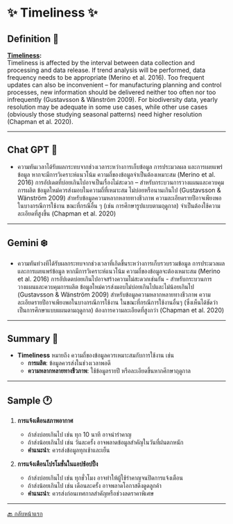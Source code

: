 

# ✨ **Timeliness** ✨  

## **Definition** 📝  
**[Timeliness](https://rdm.mpdl.mpg.de/before-research/data-quality/):**  
Timeliness is affected by the interval between data collection and processing and data release. If trend analysis will be performed, data frequency needs to be appropriate (Merino et al. 2016). Too frequent updates can also be inconvenient – for manufacturing planning and control processes, new information should be delivered neither too often nor too infrequently (Gustavsson & Wänström 2009). For biodiversity data, yearly resolution may be adequate in some use cases, while other use cases (obviously those studying seasonal patterns) need higher resolution (Chapman et al. 2020).

---

## **Chat GPT 🤖**  
- ความทันเวลาได้รับผลกระทบจากช่วงเวลาระหว่างการเก็บข้อมูล การประมวลผล และการเผยแพร่ข้อมูล หากจะมีการวิเคราะห์แนวโน้ม ความถี่ของข้อมูลจำเป็นต้องเหมาะสม (Merino et al. 2016) การอัปเดตที่บ่อยเกินไปอาจเป็นเรื่องไม่สะดวก – สำหรับกระบวนการวางแผนและควบคุมการผลิต ข้อมูลใหม่ควรส่งมอบในความถี่ที่เหมาะสม ไม่บ่อยหรือนานเกินไป (Gustavsson & Wänström 2009) สำหรับข้อมูลความหลากหลายทางชีวภาพ ความละเอียดรายปีอาจเพียงพอในบางกรณีการใช้งาน ขณะที่กรณีอื่น ๆ (เช่น การศึกษารูปแบบตามฤดูกาล) จำเป็นต้องใช้ความละเอียดที่สูงขึ้น (Chapman et al. 2020)  

---

## **Gemini ❄️**  
- ความทันท่วงทีได้รับผลกระทบจากช่วงเวลาที่เกิดขึ้นระหว่างการเก็บรวบรวมข้อมูล การประมวลผล และการเผยแพร่ข้อมูล หากมีการวิเคราะห์แนวโน้ม ความถี่ของข้อมูลจะต้องเหมาะสม (Merino et al. 2016) การอัปเดตบ่อยเกินไปอาจสร้างความไม่สะดวกเช่นกัน - สำหรับกระบวนการวางแผนและควบคุมการผลิต ข้อมูลใหม่ควรส่งมอบไม่บ่อยเกินไปและไม่น้อยเกินไป (Gustavsson & Wänström 2009) สำหรับข้อมูลความหลากหลายทางชีวภาพ ความละเอียดรายปีอาจเพียงพอในบางกรณีการใช้งาน ในขณะที่กรณีการใช้งานอื่นๆ (ซึ่งเห็นได้ชัดว่าเป็นการศึกษาแบบแผนตามฤดูกาล) ต้องการความละเอียดที่สูงกว่า (Chapman et al. 2020)  

---

## **Summary** 📖  
- **Timeliness** หมายถึง ความถี่ของข้อมูลควรเหมาะสมกับการใช้งาน เช่น  
  - **การผลิต**: ข้อมูลควรส่งในช่วงเวลาพอดี  
  - **ความหลากหลายทางชีวภาพ**: ใช้ข้อมูลรายปี หรือละเอียดขึ้นหากศึกษาฤดูกาล  

---

## **Sample** 🕐  

1. **การแจ้งเตือนสภาพอากาศ**  
   - ถ้าส่งบ่อยเกินไป เช่น ทุก 10 นาที อาจน่ารำคาญ  
   - ถ้าส่งน้อยเกินไป เช่น วันละครั้ง อาจพลาดข้อมูลสำคัญในวันที่ฝนตกหนัก  
   - **คำแนะนำ**: ควรส่งข้อมูลทุกเช้าและเย็น  

2. **การแจ้งเตือนโปรโมชั่นในแอปช้อปปิ้ง**  
   - ถ้าส่งบ่อยเกินไป เช่น ทุกชั่วโมง อาจทำให้ผู้ใช้รำคาญจนปิดการแจ้งเตือน  
   - ถ้าส่งน้อยเกินไป เช่น เดือนละครั้ง อาจพลาดโอกาสดึงดูดลูกค้า  
   - **คำแนะนำ**: ควรส่งก่อนเทศกาลสำคัญหรือช่วงลดราคาพิเศษ  

---

[🔙 กลับหน้าแรก](https://deldel-p.github.io)  
